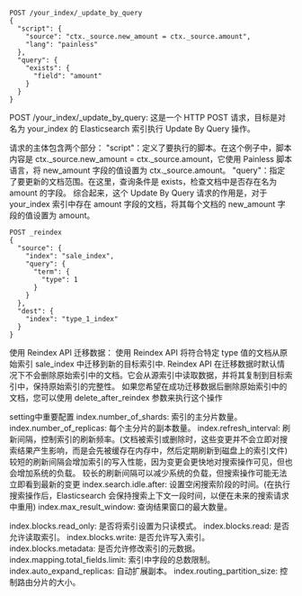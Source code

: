```
POST /your_index/_update_by_query
{
  "script": {
    "source": "ctx._source.new_amount = ctx._source.amount",
    "lang": "painless"
  },
  "query": {
    "exists": {
      "field": "amount"
    }
  }
}
```

POST /your_index/_update_by_query: 
    这是一个 HTTP POST 请求，目标是对名为 your_index 的 Elasticsearch 索引执行 Update By Query 操作。

请求的主体包含两个部分：
    "script"：定义了要执行的脚本。在这个例子中，脚本内容是 ctx._source.new_amount = ctx._source.amount，它使用 Painless 脚本语言，将 new_amount 字段的值设置为 ctx._source.amount。
    "query"：指定了要更新的文档范围。在这里，查询条件是 exists，检查文档中是否存在名为 amount 的字段。
综合起来，这个 Update By Query 请求的作用是，对于 your_index 索引中存在 amount 字段的文档，将其每个文档的 new_amount 字段的值设置为 amount。




```
POST _reindex
{
  "source": {
    "index": "sale_index",
    "query": {
      "term": {
        "type": 1
      }
    }
  },
  "dest": {
    "index": "type_1_index"
  }
}
```
使用 Reindex API 迁移数据：
    使用 Reindex API 将符合特定 type 值的文档从原始索引 sale_index 中迁移到新的目标索引中. 
    Reindex API 在迁移数据时默认情况下不会删除原始索引中的文档。它会从源索引中读取数据，并将其复制到目标索引中，保持原始索引的完整性。
    如果您希望在成功迁移数据后删除原始索引中的文档，您可以使用 delete_after_reindex 参数来执行这个操作


setting中重要配置
index.number_of_shards: 索引的主分片数量。
index.number_of_replicas: 每个主分片的副本数量。
index.refresh_interval: 刷新间隔，控制索引的刷新频率。(文档被索引或删除时，这些变更并不会立即对搜索结果产生影响，而是会先被缓存在内存中，然后定期刷新到磁盘上的索引文件)
    较短的刷新间隔会增加索引的写入性能，因为变更会更快地对搜索操作可见，但也会增加系统的负载。
    较长的刷新间隔可以减少系统的负载，但搜索操作可能无法立即看到最新的变更
index.search.idle.after: 设置空闲搜索阶段的时间。(在执行搜索操作后，Elasticsearch 会保持搜索上下文一段时间，以便在未来的搜索请求中重用)
index.max_result_window: 查询结果窗口的最大数量。

index.blocks.read_only: 是否将索引设置为只读模式。
index.blocks.read: 是否允许读取索引。
index.blocks.write: 是否允许写入索引。
index.blocks.metadata: 是否允许修改索引的元数据。
index.mapping.total_fields.limit: 索引中字段的总数限制。
index.auto_expand_replicas: 自动扩展副本。
index.routing_partition_size: 控制路由分片的大小。